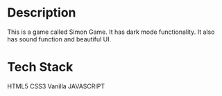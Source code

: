 # Description
This is a game called Simon Game.
It has dark mode functionality.
It also has sound function and beautiful UI.
# Tech Stack
HTML5
CSS3
Vanilla JAVASCRIPT
